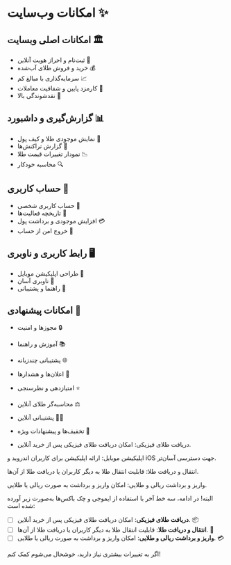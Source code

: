 # امکانات وب‌سایت  ✨

## امکانات اصلی وبسایت 🏛️
- ثبت‌نام و احراز هویت آنلاین 📝
- خرید و فروش طلای آب‌شده 💰
- سرمایه‌گذاری با مبالغ کم 📈
- کارمزد پایین و شفافیت معاملات 💸
- نقدشوندگی بالا 🔄

## گزارش‌گیری و داشبورد 📊
- نمایش موجودی طلا و کیف پول 🏦
- گزارش تراکنش‌ها 📃
- نمودار تغییرات قیمت طلا 📉
- محاسبه خودکار 🔍

## حساب کاربری 🔑
- حساب کاربری شخصی 👤
- تاریخچه فعالیت‌ها 📅
- افزایش موجودی و برداشت پول 💳
- خروج امن از حساب 🚪

## رابط کاربری و ناوبری 🖥️
- طراحی اپلیکیشن موبایل 📱
- ناوبری آسان 🧭
- راهنما و پشتیبانی 💬

## امکانات پیشنهادی 🌟
- مجوزها و امنیت 🔒
- آموزش و راهنما 📚
- پشتیبانی چندزبانه 🌐
- اعلان‌ها و هشدارها 🔔
- امتیازدهی و نظرسنجی ⭐
- محاسبه‌گر طلای آنلاین ⚖️
- پشتیبانی آنلاین 💁‍♂️
- تخفیف‌ها و پیشنهادات ویژه 🎉

- دریافت طلای فیزیکی: امکان دریافت طلای فیزیکی پس از خرید آنلاین.

اپلیکیشن موبایل: ارائه اپلیکیشن برای کاربران اندروید و iOS جهت دسترسی آسان‌تر.

انتقال و دریافت طلا: قابلیت انتقال طلا به دیگر کاربران یا دریافت طلا از آن‌ها.

واریز و برداشت ریالی و طلایی: امکان واریز و برداشت به صورت ریالی یا طلایی.

البته! در ادامه، سه خط آخر با استفاده از ایموجی و چک باکس‌ها به‌صورت زیر آورده شده است:

- [ ] **دریافت طلای فیزیکی**: امکان دریافت طلای فیزیکی پس از خرید آنلاین. 📦
- [ ] **انتقال و دریافت طلا**: قابلیت انتقال طلا به دیگر کاربران یا دریافت طلا از آن‌ها. 🔄
- [ ] **واریز و برداشت ریالی و طلایی**: امکان واریز و برداشت به صورت ریالی یا طلایی. 💳

اگر به تغییرات بیشتری نیاز دارید، خوشحال می‌شوم کمک کنم!

